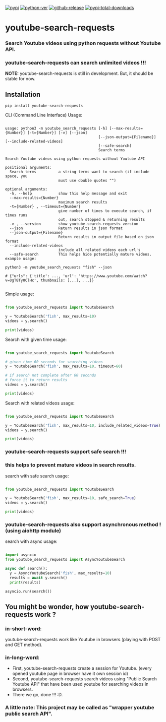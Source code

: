 [![pypi](https://img.shields.io/pypi/v/youtube-search-requests?style=plastic&logo=appveyor)](https://pypi.org/project/youtube-search-requests)
[![python-ver](https://img.shields.io/pypi/pyversions/youtube-search-requests?style=plastic&logo=appveyor)](https://pypi.org/project/youtube-search-requests)
[![github-release](https://img.shields.io/github/v/release/trollfist20/youtube-search-requests?style=plastic&logo=appveyor)](https://github.com/trollfist20/youtube-search-requests/releases)
[![pypi-total-downloads](https://img.shields.io/pypi/dm/youtube-search-requests?label=DOWNLOADS&style=plastic&logo=appveyor)](https://pypi.org/project/youtube-search-requests)


# youtube-search-requests
### Search Youtube videos using python requests without Youtube API.
### youtube-search-requests can search unlimited videos !!!

**NOTE:** youtube-search-requests is still in development. But, it should be stable for now.

## Installation
```
pip install youtube-search-requests
```

CLI (Command Line Interface) Usage:
```

usage: python3 -m youtube_search_requests [-h] [--max-results={Number}] [-t={Number}] [-v] [--json]
                                          [--json-output={Filename}] [--include-related-videos]
                                          [--safe-search]
                                          Search terms

Search Youtube videos using python requests without Youtube API

positional arguments:
  Search terms          a string terms want to search (if include space, you
                        must use double quotes "")

optional arguments:
  -h, --help            show this help message and exit
  --max-results={Number} 
                        maximum search results
  -t={Number} , --timeout={Number} 
                        give number of times to execute search, if times runs
                        out, search stopped & returning results
  -v , --version        show youtube-search-requests version
  --json                Return results in json format
  --json-output={Filename} 
                        Return results in output file based on json format
  --include-related-videos 
                        include all related videos each url's
  --safe-search         This helps hide potentially mature videos.
example usage:

python3 -m youtube_search_requests "fish" --json

# {"urls": {'title': ..., 'url': 'https://www.youtube.com/watch?v=0gT8Ty0ClHc', thumbnails: [...], ...}}


```

Simple usage:

```python

from youtube_search_requests import YoutubeSearch

y = YoutubeSearch('fish', max_results=10)
videos = y.search()

print(videos)
```

Search with given time usage:
```python

from youtube_search_requests import YoutubeSearch

# given time 60 seconds for searching videos
y = YoutubeSearch('fish', max_results=10, timeout=60) 

# if search not complete after 60 seconds
# force it to return results
videos = y.search()

print(videos)
```

Search with related videos usage:
```python

from youtube_search_requests import YoutubeSearch

y = YoutubeSearch('fish', max_results=10, include_related_videos=True) 
videos = y.search()

print(videos)

```

### youtube-search-requests support safe search !!!
### this helps to prevent mature videos in search results.

search with safe search usage:
```python

from youtube_search_requests import YoutubeSearch

y = YoutubeSearch('fish', max_results=10, safe_search=True) 
videos = y.search()

print(videos)

```

### youtube-search-requests also support asynchronous method ! (using aiohttp module)

search with async usage:
```python

import asyncio
from youtube_search_requests import AsyncYoutubeSearch

async def search():
  y = AsyncYoutubeSearch('fish', max_results=10)
  results = await y.search()
  print(results)

asyncio.run(search())
```

## You might be wonder, how youtube-search-requests work ?

### in-short-word:
youtube-search-requests work like Youtube in browsers (playing with POST and GET method).

### in-long-word:
- First, youtube-search-requests create a session for Youtube. (every opened youtube page in browser have it own session id)
- Second, youtube-search-requests search videos using "Public Search Youtube API" that have been used youtube for searching videos in browsers.
- There we go, done !!! :D.

### A little note: This project may be called as "wrapper youtube public search API".
